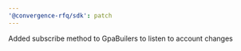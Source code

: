 ```yaml
---
'@convergence-rfq/sdk': patch
---
```


Added subscribe method to GpaBuilers to listen to account changes
